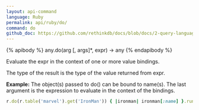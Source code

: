 ```yaml
---
layout: api-command 
language: Ruby
permalink: api/ruby/do/
command: do 
github_doc: https://github.com/rethinkdb/docs/blob/docs/2-query-language/api/ruby/control-structures/do.md
---
```


{% apibody %}
any.do(arg [, args]*, expr) &rarr; any
{% endapibody %}

Evaluate the expr in the context of one or more value bindings.

The type of the result is the type of the value returned from expr.

__Example:__ The object(s) passed to do() can be bound to name(s). The last argument is the expression to evaluate in the context of the bindings.

```rb
r.do(r.table('marvel').get('IronMan')) { |ironman| ironman[:name] }.run(conn)
```
